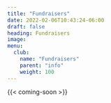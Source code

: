 ```yaml
---
title: "Fundraisers"
date: 2022-02-06T10:43:24-06:00
draft: false
heading: Fundraisers
image: 
menu:
  club:
    name: "Fundraisers"
    parent: "info"
    weight: 100
---
```


{{< coming-soon >}}